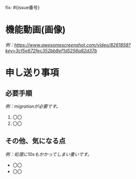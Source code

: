 fix: #{issue番号}

# 機能動画(画像)
*例：https://www.awesomescreenshot.com/video/8261858?key=3cf5e672fec352bb8ef1d5256a82d37b*

# 申し送り事項
## 必要手順
*例：migrationが必要です。*
1. 〇〇
2. 〇〇

## その他、気になる点
*例：処理に10sもかかってしまい重いです。*
- 〇〇
- 〇〇
